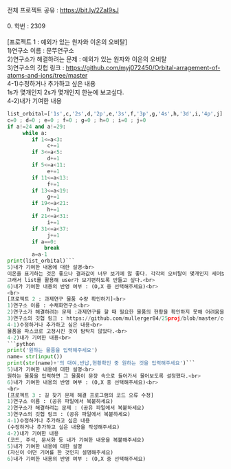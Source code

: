 전체 프로젝트 공유 : https://bit.ly/2ZaI9sJ <br>
<br>
0. 학번 : 2309 <br>
<br>
[프로젝트 1 : 예외가 있는 원자와 이온의 오비탈]<br>
1)연구소 이름 : 문뚜연구소<br>
2)연구소가 해결하려는 문제 : 예외가 있는 원자와 이온의 오비탈<br>
3)연구소의 깃헙 링크 : https://github.com/myj072450/Orbital-arragement-of-atoms-and-ions/tree/master <br>
4-1)수정하거나 추가하고 싶은 내용<br>
1s가 몇개인지 2s가 몇개인지 한눈에 보고싶다.<br>
4-2)내가 기여한 내용<br>
```python
list_orbital=['1s',c,'2s',d,'2p',e,'3s',f,'3p',g,'4s',h,'3d',i,'4p',j]
c=0 ; d=0 ; e=0 ; f=0 ; g=0 ; h=0 ; i=0 ; j=0
if a!=24 and a!=29:
     while a:
        if 1<=a<3:
             c+=1
        if 3<=a<5:
             d+=1
        if 5<=a<11:
             e+=1
        if 11<=a<13:
             f+=1
        if 13<=a<19:
             g+=1
        if 19<=a<21:
             h+=1
        if 21<=a<31:
             i+=1
        if 31<=a<37:
             j+=1
        if a==0:
            break
        a=a-1
print(list_orbital)```
5)내가 기여한 내용에 대한 설명<br>
이온을 표기하는 것은 좋으나 결과값이 너무 보기에 않 좋다. 각각의 오비탈이 몇개인지 세어보는 형식으로 되어있다.<br>
그래서 list를 활용해 user가 보기편하도록 만들고 싶다.<br>
6)내가 기여한 내용의 반영 여부 : (O,X 중 선택해주세요)<br>
<br>
[프로젝트 2 : 과제연구 물품 수량 확인하기]<br>
1)연구소 이름 : 수채화연구소<br>
2)연구소가 해결하려는 문제 :과제연구를 할 때 필요한 물품의 현황을 확인하지 못해 어려움을 겪는 점 <br>
3)연구소의 깃헙 링크 : https://github.com/mullerger84/25proj/blob/master/code<br>
4-1)수정하거나 추가하고 싶은 내용<br>
물품을 파스코로 고정시킨 것이 탐탁치 않았다.<br>
4-2)내가 기여한 내용<br>
```python
print('원하는 물품을 입력해주세요')
name= str(input())
print(str(name)+'의 대여,반납,현황확인 중 원하는 것을 입력해주세요')```
5)내가 기여한 내용에 대한 설명<br>
원하는 물품을 입력하면 그 물품이 문장 속으로 들어가서 물어보도록 설정했다.<br>
6)내가 기여한 내용의 반영 여부 : (O,X 중 선택해주세요)<br>
<br>
[프로젝트 3 : 길 찾기 문제 해결 프로그램의 코드 오류 수정]
1)연구소 이름 : (공유 파일에서 복붙하세요)
2)연구소가 해결하려는 문제 : (공유 파일에서 복붙하세요)
3)연구소의 깃헙 링크 : (공유 파일에서 복붙하세요)
4-1)수정하거나 추가하고 싶은 내용
(수정하거나 추가하고 싶은 내용을 작성해주세요)
4-2)내가 기여한 내용
(코드, 주석, 문서화 등 내가 기여한 내용을 복붙해주세요)
5)내가 기여한 내용에 대한 설명
(자신이 어떤 기여를 한 것인지 설명해주세요)
6)내가 기여한 내용의 반영 여부 : (O,X 중 선택해주세요)
